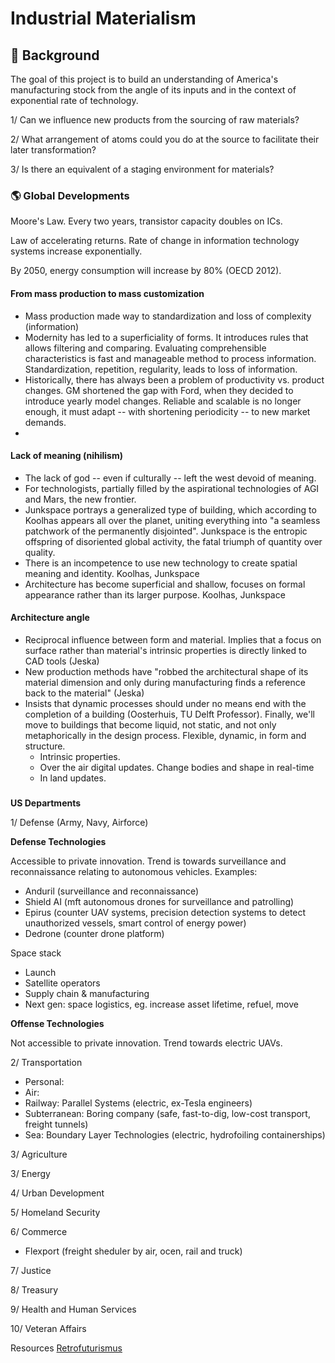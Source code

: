 # Industrial Materialism 

## :thought_balloon: Background

The goal of this project is to build an understanding of America's manufacturing stock from the angle of its inputs and in the context of exponential rate of technology.

1/ Can we influence new products from the sourcing of raw materials?

2/ What arrangement of atoms could you do at the source to facilitate their later transformation? 

3/ Is there an equivalent of a staging environment for materials?

### :earth_americas: Global Developments

Moore's Law. Every two years, transistor capacity doubles on ICs.

Law of accelerating returns. Rate of change in information technology systems increase exponentially.

By 2050, energy consumption will increase by 80% (OECD 2012).

#### From mass production to mass customization
- Mass production made way to standardization and loss of complexity (information)
- Modernity has led to a superficiality of forms. It introduces rules that allows filtering and comparing. Evaluating comprehensible characteristics is fast and manageable method to process information. Standardization, repetition, regularity, leads to loss of information.
- Historically, there has always been a problem of productivity vs. product changes. GM shortened the gap with Ford, when they decided to introduce yearly model changes. Reliable and scalable is no longer enough, it must adapt -- with shortening periodicity -- to new market demands.
- 

#### Lack of meaning (nihilism)
- The lack of god -- even if culturally -- left the west devoid of meaning. 
- For technologists, partially filled by the aspirational technologies of AGI and Mars, the new frontier.
- Junkspace portrays a generalized type of building, which according to Koolhas appears all over the planet, uniting everything into "a seamless patchwork of the permanently disjointed". Junkspace is the entropic offspring of disoriented global activity, the fatal triumph of quantity over quality.
- There is an incompetence to use new technology to create spatial meaning and identity. Koolhas, Junkspace
- Architecture has become superficial and shallow, focuses on formal appearance rather than its larger purpose. Koolhas, Junkspace

#### Architecture angle
- Reciprocal influence between form and material. Implies that a focus on surface rather than material's intrinsic properties is directly linked to CAD tools (Jeska)
- New production methods have "robbed the architectural shape of its material dimension and only during manufacturing finds a reference back to the material" (Jeska)
- Insists that dynamic processes should under no means end with the completion of a building (Oosterhuis, TU Delft Professor). Finally, we'll move to buildings that become liquid, not static, and not only metaphorically in the design process. Flexible, dynamic, in form and structure.
  - Intrinsic properties. 
  - Over the air digital updates. Change bodies and shape in real-time
  - In land updates.  

### 

**US Departments**

1/ Defense (Army, Navy, Airforce) 

**Defense Technologies**

Accessible to private innovation. Trend is towards surveillance and reconnaissance relating to autonomous vehicles. 
Examples:
- Anduril (surveillance and reconnaissance)
- Shield AI (mft autonomous drones for surveillance and patrolling)
- Epirus (counter UAV systems, precision detection systems to detect unauthorized vessels, smart control of energy power)
- Dedrone (counter drone platform) 

Space stack
- Launch
- Satellite operators
- Supply chain & manufacturing 
- Next gen: space logistics, eg. increase asset lifetime, refuel, move

**Offense Technologies**

Not accessible to private innovation. Trend towards electric UAVs.

2/ Transportation
- Personal: 
- Air: 
- Railway: Parallel Systems (electric, ex-Tesla engineers)
- Subterranean: Boring company (safe, fast-to-dig, low-cost transport, freight tunnels)
- Sea: Boundary Layer Technologies (electric, hydrofoiling containerships)

3/ Agriculture 

3/ Energy 

4/ Urban Development 

5/ Homeland Security 

6/ Commerce 
- Flexport (freight sheduler by air, ocen, rail and truck)

7/ Justice  

8/ Treasury  

9/ Health and Human Services  

10/ Veteran Affairs  

Resources
[Retrofuturismus](http://klausbuergle.de)
